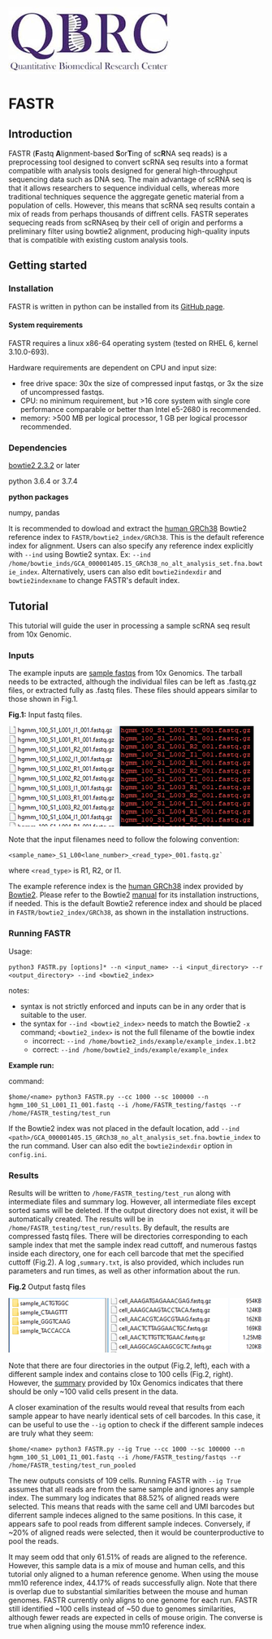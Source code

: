 ![logo](QBRC.jpg)
# FASTR
## Introduction
FASTR (**F**astq **A**lignment-based **S**or**T**ing of sc**R**NA seq reads) is a preprocessing tool designed to convert scRNA seq results into a format compatible with analysis tools designed for general high-throughput sequencing data such as DNA seq. The main advantage of scRNA seq is that it allows researchers to sequence individual cells, whereas more traditional techniques sequence the aggregate genetic material from a population of cells. However, this means that scRNA seq results contain a mix of reads from perhaps thousands of diffrent cells. FASTR seperates sequecing reads from scRNAseq by their cell of origin and performs a preliminary filter using bowtie2 alignment, producing high-quality inputs that is compatible with existing custom analysis tools.
## Getting started
### Installation
FASTR is written in python can be installed from its [GitHub page](https://github.com/zzhu33/test/blob/master/FASTR.zip). 
#### System requirements
FASTR requires a linux x86-64 operating system (tested on RHEL 6, kernel 3.10.0-693).

Hardware requirements are dependent on CPU and input size:
  - free drive space: 30x the size of compressed input fastqs, or 3x the size of uncompressed fastqs.
  - CPU: no minimum requirement, but >16 core system with single core performance comparable or better than Intel e5-2680 is   recommended.
  - memory: >500 MB per logical processor, 1 GB per logical processor recommended.
### Dependencies
[bowtie2 2.3.2](http://bowtie-bio.sourceforge.net/bowtie2/index.shtml) or later

python 3.6.4 or 3.7.4
  
**python packages**

numpy, pandas


It is recommended to dowload and extract the [human GRCh38](ftp://ftp.ncbi.nlm.nih.gov/genomes/archive/old_genbank/Eukaryotes/vertebrates_mammals/Homo_sapiens/GRCh38/seqs_for_alignment_pipelines/GCA_000001405.15_GRCh38_no_alt_analysis_set.fna.bowtie_index.tar.gz) Bowtie2 reference index to `FASTR/bowtie2_index/GRCh38`. This is the default reference index for alignment. Users can also specify any reference index explicitly with `--ind` using Bowtie2 syntax. Ex: `--ind /home/bowtie_inds/GCA_000001405.15_GRCh38_no_alt_analysis_set.fna.bowtie_index`. Alternatively, users can also edit `bowtie2indexdir` and `bowtie2indexname` to change FASTR's default index.

## Tutorial
This tutorial will guide the user in processing a sample scRNA seq result from 10x Genomic. 
### Inputs
The example inputs are [sample fastqs](http://cf.10xgenomics.com/samples/cell-exp/1.2.0/hgmm_100/hgmm_100_fastqs.tar) from 10x Genomics. The tarball needs to be extracted, although the individual files can be left as .fastq.gz files, or extracted fully as .fastq files. These files should appears similar to those shown in Fig.1.

**Fig.1:** Input fastq files.

![example_fastq](input_fastq.PNG)

Note that the input filenames need to follow the folowing convention: 
```
<sample_name>_S1_L00<lane_number>_<read_type>_001.fastq.gz`
```
where `<read_type>` is R1, R2, or I1.

The example reference index is the [human GRCh38](ftp://ftp.ncbi.nlm.nih.gov/genomes/archive/old_genbank/Eukaryotes/vertebrates_mammals/Homo_sapiens/GRCh38/seqs_for_alignment_pipelines/GCA_000001405.15_GRCh38_no_alt_analysis_set.fna.bowtie_index.tar.gz) index provided by [Bowtie2](http://bowtie-bio.sourceforge.net/bowtie2/index.shtml). Please refer to the Bowtie2 [manual](http://bowtie-bio.sourceforge.net/bowtie2/manual.shtml) for its installation instructions, if needed. This is the default Bowtie2 reference index and should be placed in `FASTR/bowtie2_index/GRCh38`, as shown in the installation instructions. 
### Running FASTR
Usage:
```
python3 FASTR.py [options]* --n <input_name> --i <input_directory> --r <output_directory> --ind <bowtie2_index>
```
notes: 
  - syntax is not strictly enforced and inputs can be in any order that is suitable to the user.
  - the syntax for `--ind <bowtie2_index>` needs to match the Bowtie2 `-x` command; `<bowtie2_index>` is not the full filename of the bowtie index
    - incorrect: `--ind /home/bowtie2_inds/example/example_index.1.bt2`
    - correct: `--ind /home/bowtie2_inds/example/example_index`

**Example run:**

command:
```
$home/<name> python3 FASTR.py --cc 1000 --sc 100000 --n hgmm_100_S1_L001_I1_001.fastq --i /home/FASTR_testing/fastqs --r /home/FASTR_testing/test_run 
```

If the Bowtie2 index was not placed in the default location, add `--ind <path>/GCA_000001405.15_GRCh38_no_alt_analysis_set.fna.bowtie_index` to the run command. User can also edit the `bowtie2indexdir` option in `config.ini`.
### Results
Results will be written to `/home/FASTR_testing/test_run` along with intermediate files and summary log. However, all intermediate files except sorted sams will be deleted. If the output directory does not exist, it will be automatically created.  The results will be in `/home/FASTR_testing/test_run/results`. By default, the results are compressed fastq files. There will be directories corresponding to each sample index that met the sample index read cuttoff, and numerous fastqs inside each directory, one for each cell barcode that met the specified cuttoff (Fig.2). A log ,`summary.txt`, is also provided, which includes run parameters and run times, as well as other information about the run. 

**Fig.2** Output fastq files

![example output](output_fastq.PNG)

Note that there are four directories in the output (Fig.2, left), each with a different sample index and contains close to 100 cells (Fig.2, right). However, the [summary](http://cf.10xgenomics.com/samples/cell-exp/1.2.0/hgmm_100/hgmm_100_web_summary.html) provided by 10x Genomics indicates that there should be only ~100 valid cells present in the data.

A closer examination of the results would reveal that results from each sample appear to have nearly identical sets of cell barcodes. In this case, it can be useful to use the `--ig` option to check if the different sample indeces are truly what they seem:
```
$home/<name> python3 FASTR.py --ig True --cc 1000 --sc 100000 --n hgmm_100_S1_L001_I1_001.fastq --i /home/FASTR_testing/fastqs --r /home/FASTR_testing/test_run_pooled
```
The new outputs consists of 109 cells. Running FASTR with `--ig True` assumes that all reads are from the same sample and ignores any sample index. The summary log indicates that 88.52% of aligned reads were selected. This means that reads with the same cell and UMI barcodes but diferrent sample indeces aligned to the same positions. In this case, it appears safe to pool reads from different sample indeces. Conversely, if ~20% of aligned reads were selected, then it would be counterproductive to pool the reads.

It may seem odd that only 61.51% of reads are aligned to the reference. However, this sample data is a mix of mouse and human cells, and this tutorial only aligned to a human reference genome. When using the mouse mm10 reference index, 44.17% of reads successfully align. Note that there is overlap due to substantial similarities between the mouse and human genomes. FASTR currently only aligns to one genome for each run. FASTR still identified ~100 cells instead of ~50 due to genomes similarities, although fewer reads are expected in cells of mouse origin. The converse is true when aligning using the mouse mm10 reference index.



